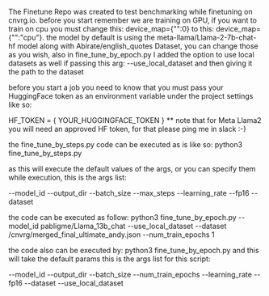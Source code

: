 The Finetune Repo was created to test benchmarking while finetuning on cnvrg.io.
before you start remember we are training on GPU, if you want to train on cpu you must change this: device_map={"":0} to this: device_map={"":"cpu"}.
the model by default is using the meta-llama/Llama-2-7b-chat-hf model along with Abirate/english_quotes Dataset, you can change those as you wish,
also in fine_tune_by_epoch.py I added the option to use local datasets as well if passing this arg: --use_local_dataset and then giving it the path to the dataset

before you start a job you need to know that you must pass your HuggingFace token as an environment variable under the project settings like so:

HF_TOKEN = { YOUR_HUGGINGFACE_TOKEN }
** note that for Meta Llama2 you will need an approved HF token, for that please ping me in slack :-)

the fine_tune_by_steps.py code can be executed as is like so:
python3 fine_tune_by_steps.py 

as this will execute the default values of the args, or you can specify them while execution, this is the args list:

--model_id
--output_dir
--batch_size
--max_steps
--learning_rate
--fp16
--dataset

the code can be executed as follow:
python3 fine_tune_by_epoch.py --model_id pabligme/Llama_13b_chat --use_local_dataset --dataset /cnvrg/merged_final_ultimate_andy.json --num_train_epochs 1 

the code also can be executed by:
python3 fine_tune_by_epoch.py and this will take the default params
this is the args list for this script:

--model_id
--output_dir
--batch_size
--num_train_epochs
--learning_rate
--fp16
--dataset
--use_local_dataset



